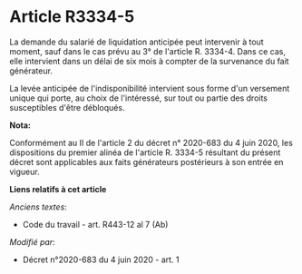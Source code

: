# Article R3334-5

La demande du salarié de liquidation anticipée peut intervenir à tout moment, sauf dans le cas prévu au 3° de l'article R.
3334-4. Dans ce cas, elle intervient dans un délai de six mois à compter de la survenance du fait générateur.

La levée anticipée de l'indisponibilité intervient sous forme d'un versement unique qui porte, au choix de l'intéressé, sur
tout ou partie des droits susceptibles d'être débloqués.

**Nota:**

Conformément au II de l'article 2 du décret n° 2020-683 du 4 juin 2020, les dispositions du premier alinéa de l'article R.
3334-5 résultant du présent décret sont applicables aux faits générateurs postérieurs à son entrée en vigueur.

**Liens relatifs à cet article**

_Anciens textes_:

  - Code du travail - art. R443-12 al 7 (Ab)

_Modifié par_:

  - Décret n°2020-683 du 4 juin 2020 - art. 1
